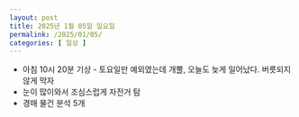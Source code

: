 ```yaml
---
layout: post
title: 2025년 1월 05일 일요일
permalink: /2025/01/05/
categories: [ 일상 ]
---
```

- 아침 10시 20분 기상 - 토요일만 예외였는데 개뿔, 오늘도 늦게 일어났다. 버릇되지 않게 막자<br/>
- 눈이 많이와서 조심스럽게 자전거 탐<br/>
- 경매 물건 분석 5개